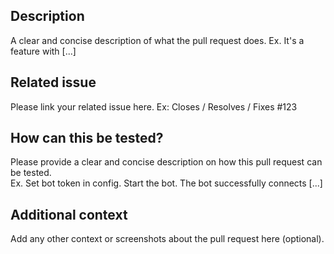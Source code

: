 ## Description
A clear and concise description of what the pull request does. Ex. It's a feature with [...]

## Related issue
Please link your related issue here. Ex: 
Closes / Resolves / Fixes #123

## How can this be tested?
Please provide a clear and concise description on how this pull request can be tested.  
Ex. Set bot token in config. Start the bot. The bot successfully connects [...]

## Additional context
Add any other context or screenshots about the pull request here (optional).
